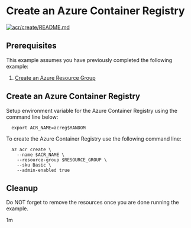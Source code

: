 
# Create an Azure Container Registry

[![acr/create/README.md](https://github.com/Azure-Samples/java-on-azure-examples/actions/workflows/acr_create_README_md.yml/badge.svg)](https://github.com/Azure-Samples/java-on-azure-examples/actions/workflows/acr_create_README_md.yml)

## Prerequisites

<!-- 

  if [[ -z $REGION ]]; then
    export REGION=westus
  fi

  -->
<!-- workflow.cron(0 0 * * 1) -->
<!-- workflow.include(../../group/create/README.md) -->

This example assumes you have previously completed the following example:

1. [Create an Azure Resource Group](../../group/create/README.md)

## Create an Azure Container Registry

Setup environment variable for the Azure Container Registry using the command
line below:

<!-- workflow.skip() -->
```shell
  export ACR_NAME=acreg$RANDOM
```

<!-- workflow.run()

if [[ -z $ACR_NAME ]]; then
  export ACR_NAME=acreg$RANDOM
fi
  -->

To create the Azure Container Registry use the following command line:

```shell
  az acr create \
    --name $ACR_NAME \
    --resource-group $RESOURCE_GROUP \
    --sku Basic \
    --admin-enabled true
```

<!-- workflow.directOnly()

  export RESULT=$(az acr show --name $ACR_NAME --resource-group $RESOURCE_GROUP --output tsv --query provisioningState)
  az group delete --name $RESOURCE_GROUP --yes || true
  if [[ "$RESULT" != Succeeded ]]; then
    echo "Azure Container Registry $ACR_NAME was not provisioned properly"
    exit 1
  fi

  -->

## Cleanup

Do NOT forget to remove the resources once you are done running the example.

1m
